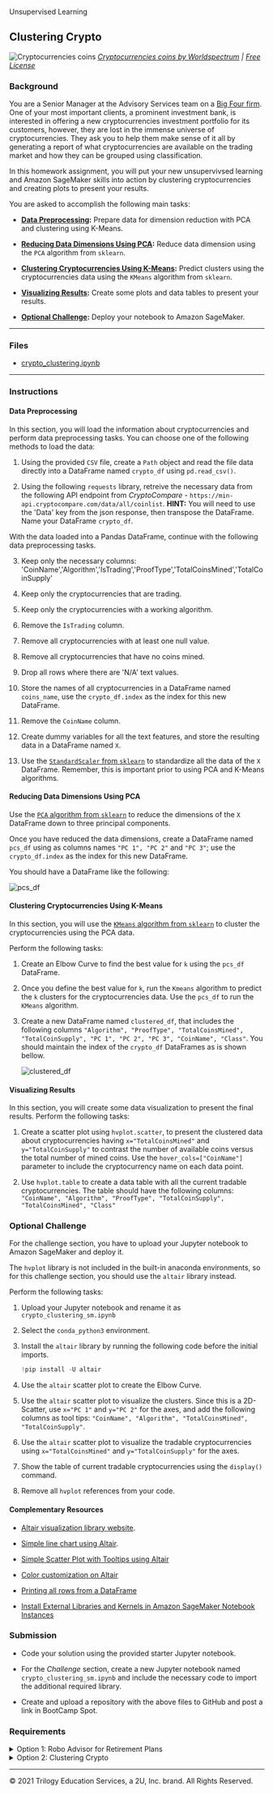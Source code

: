 Unsupervised Learning


## Clustering Crypto

![Cryptocurrencies coins](Images/cryptocurrencies-coins.jpg)
_[Cryptocurrencies coins by Worldspectrum](https://www.pexels.com/@worldspectrum?utm_content=attributionCopyText&utm_medium=referral&utm_source=pexels) | [Free License](https://www.pexels.com/photo-license/)_

### Background

You are a Senior Manager at the Advisory Services team on a [Big Four firm](https://en.wikipedia.org/wiki/Big_Four_accounting_firms). One of your most important clients, a prominent investment bank, is interested in offering a new cryptocurrencies investment portfolio for its customers, however, they are lost in the immense universe of cryptocurrencies. They ask you to help them make sense of it all by generating a report of what cryptocurrencies are available on the trading market and how they can be grouped using classification.

In this homework assignment, you will put your new unsupervivsed learning and Amazon SageMaker skills into action by clustering cryptocurrencies and creating plots to present your results.

You are asked to accomplish the following main tasks:

- **[Data Preprocessing](#Data-Preprocessing):** Prepare data for dimension reduction with PCA and clustering using K-Means.

- **[Reducing Data Dimensions Using PCA](#Reducing-Data-Dimensions-Using-PCA):** Reduce data dimension using the `PCA` algorithm from `sklearn`.

- **[Clustering Cryptocurrencies Using K-Means](#Clustering-Cryptocurrencies-Using-K-Means):** Predict clusters using the cryptocurrencies data using the `KMeans` algorithm from `sklearn`.

- **[Visualizing Results](#Visualizing-Results):** Create some plots and data tables to present your results.

- **[Optional Challenge](#Optional-Challenge):** Deploy your notebook to Amazon SageMaker.

---

### Files

- [crypto_clustering.ipynb](Starter_Files/crypto_clustering.ipynb)

---

### Instructions

#### Data Preprocessing

In this section, you will load the information about cryptocurrencies and perform data preprocessing tasks. You can choose one of the following methods to load the data:

1. Using the provided `CSV` file, create a `Path` object and read the file data directly into a DataFrame named `crypto_df` using `pd.read_csv()`.

2. Using the following `requests` library, retreive the necessary data from the following API endpoint from _CryptoCompare_ - `https://min-api.cryptocompare.com/data/all/coinlist`. **HINT:** You will need to use the 'Data' key from the json response, then transpose the DataFrame. Name your DataFrame `crypto_df`.

With the data loaded into a Pandas DataFrame, continue with the following data preprocessing tasks.

3. Keep only the necessary columns: 'CoinName','Algorithm','IsTrading','ProofType','TotalCoinsMined','TotalCoinSupply'

4. Keep only the cryptocurrencies that are trading.

5. Keep only the cryptocurrencies with a working algorithm.

6. Remove the `IsTrading` column.

7. Remove all cryptocurrencies with at least one null value.

8. Remove all cryptocurrencies that have no coins mined.

9. Drop all rows where there are 'N/A' text values.

10. Store the names of all cryptocurrencies in a DataFrame named `coins_name`, use the `crypto_df.index` as the index for this new DataFrame.

11. Remove the `CoinName` column.

12. Create dummy variables for all the text features, and store the resulting data in a DataFrame named `X`.

13. Use the [`StandardScaler` from `sklearn`](https://scikit-learn.org/stable/modules/generated/sklearn.preprocessing.StandardScaler.html) to standardize all the data of the `X` DataFrame. Remember, this is important prior to using PCA and K-Means algorithms.

#### Reducing Data Dimensions Using PCA

Use the [`PCA` algorithm from `sklearn`](https://scikit-learn.org/stable/modules/generated/sklearn.decomposition.PCA.html) to reduce the dimensions of the `X` DataFrame down to three principal components.

Once you have reduced the data dimensions, create a DataFrame named `pcs_df` using as columns names `"PC 1", "PC 2"` and `"PC 3"`; use the `crypto_df.index` as the index for this new DataFrame.

You should have a DataFrame like the following:

![pcs_df](Images/pcs_df.png)

#### Clustering Cryptocurrencies Using K-Means

In this section, you will use the [`KMeans` algorithm from `sklearn`](https://scikit-learn.org/stable/modules/generated/sklearn.cluster.KMeans.html) to cluster the cryptocurrencies using the PCA data.

Perform the following tasks:

1. Create an Elbow Curve to find the best value for `k` using the `pcs_df` DataFrame.

2. Once you define the best value for `k`, run the `Kmeans` algorithm to predict the `k` clusters for the cryptocurrencies data. Use the `pcs_df` to run the `KMeans` algorithm.

3. Create a new DataFrame named `clustered_df`, that includes the following columns `"Algorithm", "ProofType", "TotalCoinsMined", "TotalCoinSupply", "PC 1", "PC 2", "PC 3", "CoinName", "Class"`. You should maintain the index of the `crypto_df` DataFrames as is shown bellow.

   ![clustered_df](Images/clustered_df.png)

#### Visualizing Results

In this section, you will create some data visualization to present the final results. Perform the following tasks:

1. Create a scatter plot using `hvplot.scatter`, to present the clustered data about cryptocurrencies having `x="TotalCoinsMined"` and `y="TotalCoinSupply"` to contrast the number of available coins versus the total number of mined coins. Use the `hover_cols=["CoinName"]` parameter to include the cryptocurrency name on each data point.

2. Use `hvplot.table` to create a data table with all the current tradable cryptocurrencies. The table should have the following columns: `"CoinName", "Algorithm", "ProofType", "TotalCoinSupply", "TotalCoinsMined", "Class"`

### Optional Challenge

For the challenge section, you have to upload your Jupyter notebook to Amazon SageMaker and deploy it.

The `hvplot` library is not included in the built-in anaconda environments, so for this challenge section, you should use the `altair` library instead.

Perform the following tasks:

1. Upload your Jupyter notebook and rename it as `crypto_clustering_sm.ipynb`

2. Select the `conda_python3` environment.

3. Install the `altair` library by running the following code before the initial imports.

   ```python
   !pip install -U altair
   ```

4. Use the `altair` scatter plot to create the Elbow Curve.

5. Use the `altair` scatter plot to visualize the clusters. Since this is a 2D-Scatter, use `x="PC 1"` and `y="PC 2"` for the axes, and add the following columns as tool tips: `"CoinName", "Algorithm", "TotalCoinsMined", "TotalCoinSupply"`.

6. Use the `altair` scatter plot to visualize the tradable cryptocurrencies using `x="TotalCoinsMined"` and `y="TotalCoinSupply"` for the axes.

7. Show the table of current tradable cryptocurrencies using the `display()` command.

8. Remove all `hvplot` references from your code.

#### Complementary Resources

- [Altair visualization library website](https://altair-viz.github.io/).

- [Simple line chart using Altair](https://altair-viz.github.io/gallery/simple_line_chart.html).

- [Simple Scatter Plot with Tooltips using Altair](https://altair-viz.github.io/gallery/scatter_tooltips.html)

- [Color customization on Altair](https://github.com/altair-viz/altair/issues/921#issuecomment-395416682)

- [Printing all rows from a DataFrame](https://stackoverflow.com/a/30691921/4325668)

- [Install External Libraries and Kernels in Amazon SageMaker Notebook Instances](https://docs.aws.amazon.com/sagemaker/latest/dg/nbi-add-external.html)

### Submission

- Code your solution using the provided starter Jupyter notebook.

- For the _Challenge_ section, create a new Jupyter notebook named `crypto_clustering_sm.ipynb` and include the necessary code to import the additional required library.

- Create and upload a repository with the above files to GitHub and post a link in BootCamp Spot.

### Requirements

<details>
<summary>Option 1: Robo Advisor for Retirement Plans</summary>

#### Initial RoboAdvisor Configuration (35 points)

##### To receive all points, your code must:

- Create a RoboAdvisor with the requested parameters. (10 points)
- Create the RecommendPortfolio intent and configure it with the proper name utterances. (10 points)
- Create the RiskLevel custom slot with proper card slots. (10 points)
- Build and test the RoboAdvisor with the default error handling configuration. (5 points)

#### Enhance RoboAdvisor with Amazon Lambda Function (35 points)

##### To receive all points, your code must:

- Validate the user's input. (9 points)
- Provide an "Investment Portfolio Recommendation" based on the user's selected risk values. (9 points)
- Test your Lambda Function with the provided sample test cases. (8 points)
- Integrate your Lambda Function with the RoboAdvisor. (9 points)

#### Coding Conventions and Formatting (10 points)

##### To receive all points, your code must:

- Place imports at the beginning of the file, just after any module comments and docstrings and before module globals and constants. (3 points)
- Name functions and variables with lowercase characters and with words separated by underscores. (2 points)
- Follow Don't Repeat Yourself (DRY) principles by creating maintainable and reusable code. (3 points)
- Use concise logic and creative engineering where possible. (2 points)

#### Deployment and Submission (10 points)

##### To receive all points, you must:

- Submit a link to a GitHub repository that’s cloned to your local machine and contains your files. (5 points)
- Include appropriate commit messages in your files. (5 points)

#### Code Comments (10 points)

##### To receive all points, your code must:

- Be well commented with concise, relevant notes that other developers can understand. (10 points)

</details>

<details>
<summary>Option 2: Clustering Crypto</summary>

#### Data Preprocessed (18 points)

##### To receive all points, your code must:

- Load the data into a Pandas DataFrame named `crypto_df`. (9 points)
- Complete all assigned data preprocessing tasks. (9 points)

#### Data Dimension Reduced (12 points)

##### To receive all points, your code must:

- Use the PCA algorithm from sklearn to reduce dimensions. (7 points)
- Create a DataFrame named `pcs_df` using `crypto_df.index` as the index. (5 points)

#### Cryptocurrency Clustered (25 points)

##### To receive all points, your code must:

- Use K-Means to cluster the cryptocurrencies using PCA data. (7 points)
- Use the Elbow Curve with the `pcs_df` DataFrame to find the best value for k. (7 points)
- Use the Kmeans algorithm to predict the k clusters for the cryptocurrency data. (7 points)
- Create a new DataFrame named `clustered_df` that includes the assigned columns and index. (4 points)

#### Visualizing Results (15 points)

##### To receive all points, your code must:

- Create a Data table with the assigned columns using `hvplot.table` for all current tradable cryptocurrencies. (8 points)
- Create a scatter plot using `hvplot.scatter` that presents the clustered data using the assigned parameters. (7 points)

#### Optional Bonus: AWS Sagemaker Deployment (20 points)

##### To receive all points, your code must:

- Optional: Upload and deploy the Jupyter notebook using Amazon SageMaker. (20 points)

#### Coding Conventions and Formatting (10 points)

##### To receive all points, your code must:

- Place imports at the beginning of the file, just after any module comments and docstrings and before module globals and constants. (3 points)
- Name functions and variables with lowercase characters and with words separated by underscores. (2 points)
- Follow Don't Repeat Yourself (DRY) principles by creating maintainable and reusable code. (3 points)
- Use concise logic and creative engineering where possible. (2 points)

#### Deployment and Submission (10 points)

##### To receive all points, you must:

- Submit a link to a GitHub repository that’s cloned to your local machine and contains your files. (5 points)
- Include appropriate commit messages in your files. (5 points)

#### Code Comments (10 points)

##### To receive all points, your code must:

- Be well commented with concise, relevant notes that other developers can understand. (10 points)

</details>

---

© 2021 Trilogy Education Services, a 2U, Inc. brand. All Rights Reserved.
